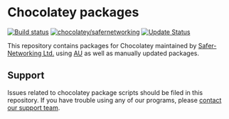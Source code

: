# Chocolatey packages

[![Build status](https://ci.appveyor.com/api/projects/status/a6vdnxjuqp27v3c9?svg=true)](https://ci.appveyor.com/project/safernetworking/chocolatey-packages)
[![chocolatey/safernetworking](https://img.shields.io/badge/chocolatey-profile-bc7100.svg?longCache=true)](https://chocolatey.org/profiles/safernetworking)
[![Update Status](https://img.shields.io/badge/update-status-blue.svg?longCache=true)](https://gist.github.com/d1rkb/288066f2dc4f6de8951c7a470df92295)

This repository contains packages for Chocolatey maintained by [Safer-Networking Ltd.](https://www.safer-networking.org) using [AU](https://chocolatey.org/packages/au) as well as manually updated packages.

## Support

Issues related to chocolatey package scripts should be filed in this repository. If you have trouble using any of our programs, please [contact our support team](https://www.safer-networking.org/support/).
